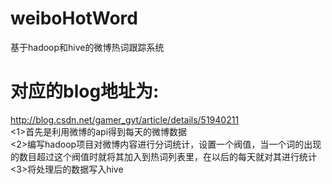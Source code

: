 # weiboHotWord
基于hadoop和hive的微博热词跟踪系统

# 对应的blog地址为:
<a href="http://blog.csdn.net/gamer_gyt/article/details/51940211">http://blog.csdn.net/gamer_gyt/article/details/51940211</a>
<br />
<1>首先是利用微博的api得到每天的微博数据</br>
<2>编写hadoop项目对微博内容进行分词统计，设置一个阀值，当一个词的出现的数目超过这个阀值时就将其加入到热词列表里，在以后的每天就对其进行统计</br>
<3>将处理后的数据写入hive</br>
